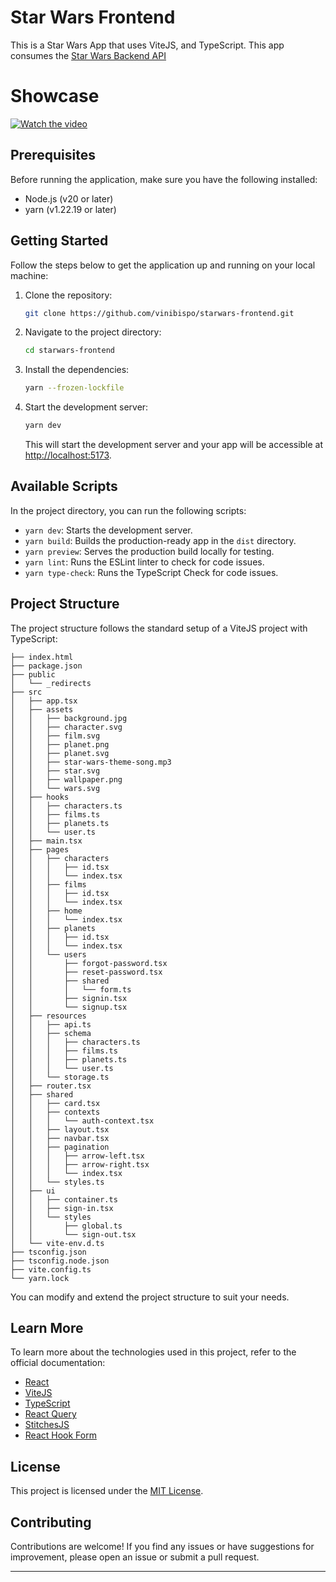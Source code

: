 # Star Wars Frontend

This is a Star Wars App that uses ViteJS, and TypeScript. This app consumes the [Star Wars Backend API](https://github.com/vinibispo/starwars-backend)

# Showcase
[![Watch the video](https://img.youtube.com/vi/JFvhWJY0OLU/maxresdefault.jpg)](https://youtu.be/JFvhWJY0OLU)


## Prerequisites

Before running the application, make sure you have the following installed:

- Node.js (v20 or later)
- yarn (v1.22.19 or later)

## Getting Started

Follow the steps below to get the application up and running on your local machine:

1. Clone the repository:

   ```bash
   git clone https://github.com/vinibispo/starwars-frontend.git
   ```

2. Navigate to the project directory:

   ```bash
   cd starwars-frontend
   ```

3. Install the dependencies:

   ```bash
   yarn --frozen-lockfile
   ```

4. Start the development server:

   ```bash
   yarn dev
   ```

   This will start the development server and your app will be accessible at [http://localhost:5173](http://localhost:5173).

## Available Scripts

In the project directory, you can run the following scripts:

- `yarn dev`: Starts the development server.
- `yarn build`: Builds the production-ready app in the `dist` directory.
- `yarn preview`: Serves the production build locally for testing.
- `yarn lint`: Runs the ESLint linter to check for code issues.
- `yarn type-check`: Runs the TypeScript Check for code issues.

## Project Structure

The project structure follows the standard setup of a ViteJS project with TypeScript:

```terminal
├── index.html
├── package.json
├── public
│   └── _redirects
├── src
│   ├── app.tsx
│   ├── assets
│   │   ├── background.jpg
│   │   ├── character.svg
│   │   ├── film.svg
│   │   ├── planet.png
│   │   ├── planet.svg
│   │   ├── star-wars-theme-song.mp3
│   │   ├── star.svg
│   │   ├── wallpaper.png
│   │   └── wars.svg
│   ├── hooks
│   │   ├── characters.ts
│   │   ├── films.ts
│   │   ├── planets.ts
│   │   └── user.ts
│   ├── main.tsx
│   ├── pages
│   │   ├── characters
│   │   │   ├── id.tsx
│   │   │   └── index.tsx
│   │   ├── films
│   │   │   ├── id.tsx
│   │   │   └── index.tsx
│   │   ├── home
│   │   │   └── index.tsx
│   │   ├── planets
│   │   │   ├── id.tsx
│   │   │   └── index.tsx
│   │   └── users
│   │       ├── forgot-password.tsx
│   │       ├── reset-password.tsx
│   │       ├── shared
│   │       │   └── form.ts
│   │       ├── signin.tsx
│   │       └── signup.tsx
│   ├── resources
│   │   ├── api.ts
│   │   ├── schema
│   │   │   ├── characters.ts
│   │   │   ├── films.ts
│   │   │   ├── planets.ts
│   │   │   └── user.ts
│   │   └── storage.ts
│   ├── router.tsx
│   ├── shared
│   │   ├── card.tsx
│   │   ├── contexts
│   │   │   └── auth-context.tsx
│   │   ├── layout.tsx
│   │   ├── navbar.tsx
│   │   ├── pagination
│   │   │   ├── arrow-left.tsx
│   │   │   ├── arrow-right.tsx
│   │   │   └── index.tsx
│   │   └── styles.ts
│   ├── ui
│   │   ├── container.ts
│   │   ├── sign-in.tsx
│   │   └── styles
│   │       ├── global.ts
│   │       └── sign-out.tsx
│   └── vite-env.d.ts
├── tsconfig.json
├── tsconfig.node.json
├── vite.config.ts
└── yarn.lock
```
You can modify and extend the project structure to suit your needs.

## Learn More

To learn more about the technologies used in this project, refer to the official documentation:

- [React](https://reactjs.org/)
- [ViteJS](https://vitejs.dev/) 
- [TypeScript](https://www.typescriptlang.org/)
- [React Query](https://tanstack.com/query/latest/docs/react/overview)
- [StitchesJS](https://stitches.dev/)
- [React Hook Form](https://react-hook-form.com)

## License

This project is licensed under the [MIT License](LICENSE.md).

## Contributing

Contributions are welcome! If you find any issues or have suggestions for improvement, please open an issue or submit a pull request.

---
